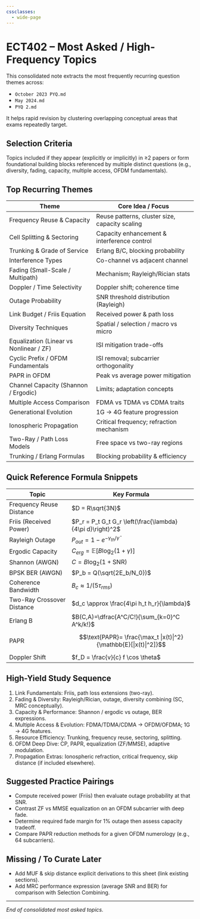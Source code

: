 ```yaml
---
cssclasses:
  - wide-page
---
```



# ECT402 – Most Asked / High-Frequency Topics

This consolidated note extracts the most frequently recurring question themes across:
- `October 2023 PYQ.md`
- `May 2024.md`
- `PYQ 2.md`

It helps rapid revision by clustering overlapping conceptual areas that exams repeatedly target.

## Selection Criteria
Topics included if they appear (explicitly or implicitly) in ≥2 papers or form foundational building blocks referenced by multiple distinct questions (e.g., diversity, fading, capacity, multiple access, OFDM fundamentals).

## Top Recurring Themes


| Theme                                   | Core Idea / Focus                              |
| --------------------------------------- | ---------------------------------------------- |
| Frequency Reuse & Capacity              | Reuse patterns, cluster size, capacity scaling |
| Cell Splitting & Sectoring              | Capacity enhancement & interference control    |
| Trunking & Grade of Service             | Erlang B/C, blocking probability               |
| Interference Types                      | Co-channel vs adjacent channel                 |
| Fading (Small-Scale / Multipath)        | Mechanism; Rayleigh/Rician stats               |
| Doppler / Time Selectivity              | Doppler shift; coherence time                  |
| Outage Probability                      | SNR threshold distribution (Rayleigh)          |
| Link Budget / Friis Equation            | Received power & path loss                     |
| Diversity Techniques                    | Spatial / selection / macro vs micro           |
| Equalization (Linear vs Nonlinear / ZF) | ISI mitigation trade-offs                      |
| Cyclic Prefix / OFDM Fundamentals       | ISI removal; subcarrier orthogonality          |
| PAPR in OFDM                            | Peak vs average power mitigation               |
| Channel Capacity (Shannon / Ergodic)    | Limits; adaptation concepts                    |
| Multiple Access Comparison              | FDMA vs TDMA vs CDMA traits                    |
| Generational Evolution                  | 1G → 4G feature progression                    |
| Ionospheric Propagation                 | Critical frequency; refraction mechanism       |
| Two-Ray / Path Loss Models              | Free space vs two-ray regions                  |
| Trunking / Erlang Formulas              | Blocking probability & efficiency              |


## Quick Reference Formula Snippets
| Topic                      | Key Formula                                                       |
| -------------------------- | ----------------------------------------------------------------- |
| Frequency Reuse Distance   | $D = R\sqrt{3N}$                                                  |
| Friis (Received Power)     | $P_r = P_t G_t G_r \left(\frac{\lambda}{4\pi d}\right)^2$         |
| Rayleigh Outage            | $P_{out} = 1 - e^{-\gamma_{th}/\bar{\gamma}}$                     |
| Ergodic Capacity           | $C_{erg} = \mathbb{E}[B\log_2(1+\gamma)]$                         |
| Shannon (AWGN)             | $C = B\log_2(1+\text{SNR})$                                       |
| BPSK BER (AWGN)            | $P_b = Q(\sqrt{2E_b/N_0})$                                        |
| Coherence Bandwidth        | $B_c \approx 1/(5\tau_{rms})$                                     |
| Two-Ray Crossover Distance | $d_c \approx \frac{4\pi h_t h_r}{\lambda}$                        |
| Erlang B                   | $B(C,A)=\dfrac{A^C/C!}{\sum_{k=0}^C A^k/k!}$                      |
| PAPR                       | $$\text{PAPR}= \frac{\max_t \|x(t)\|^2}{\mathbb{E}[\|x(t)\|^2]}$$ |
| Doppler Shift              | $f_D = \frac{v}{c} f \cos \theta$                                 |

## High-Yield Study Sequence
1. Link Fundamentals: Friis, path loss extensions (two-ray).
2. Fading & Diversity: Rayleigh/Rician, outage, diversity combining (SC, MRC conceptually).
3. Capacity & Performance: Shannon / ergodic vs outage, BER expressions.
4. Multiple Access & Evolution: FDMA/TDMA/CDMA → OFDM/OFDMA; 1G → 4G features.
5. Resource Efficiency: Trunking, frequency reuse, sectoring, splitting.
6. OFDM Deep Dive: CP, PAPR, equalization (ZF/MMSE), adaptive modulation.
7. Propagation Extras: Ionospheric refraction, critical frequency, skip distance (if included elsewhere).

## Suggested Practice Pairings
- Compute received power (Friis) then evaluate outage probability at that SNR.
- Contrast ZF vs MMSE equalization on an OFDM subcarrier with deep fade.
- Determine required fade margin for 1% outage then assess capacity tradeoff.
- Compare PAPR reduction methods for a given OFDM numerology (e.g., 64 subcarriers).

## Missing / To Curate Later
- Add MUF & skip distance explicit derivations to this sheet (link existing sections).
- Add MRC performance expression (average SNR and BER) for comparison with Selection Combining.

---
*End of consolidated most asked topics.*
